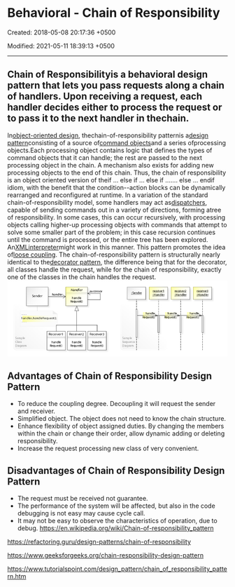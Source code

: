 # Behavioral - Chain of Responsibility

Created: 2018-05-08 20:17:36 +0500

Modified: 2021-05-11 18:39:13 +0500

---

## Chain of Responsibilityis a behavioral design pattern that lets you pass requests along a chain of handlers. Upon receiving a request, each handler decides either to process the request or to pass it to the next handler in thechain.
In[object-oriented design](https://en.wikipedia.org/wiki/Object-oriented_design), thechain-of-responsibility patternis a[design pattern](https://en.wikipedia.org/wiki/Design_pattern_(computer_science))consisting of a source of[command objects](https://en.wikipedia.org/wiki/Command_pattern)and a series ofprocessing objects.Each processing object contains logic that defines the types of command objects that it can handle; the rest are passed to the next processing object in the chain. A mechanism also exists for adding new processing objects to the end of this chain. Thus, the chain of responsibility is an object oriented version of theif ... else if ... else if ....... else ... endif idiom, with the benefit that the condition--action blocks can be dynamically rearranged and reconfigured at runtime.
In a variation of the standard chain-of-responsibility model, some handlers may act as[dispatchers](https://en.wikipedia.org/wiki/Dynamic_dispatch), capable of sending commands out in a variety of directions, forming atree of responsibility. In some cases, this can occur recursively, with processing objects calling higher-up processing objects with commands that attempt to solve some smaller part of the problem; in this case recursion continues until the command is processed, or the entire tree has been explored. An[XML](https://en.wikipedia.org/wiki/XML)[interpreter](https://en.wikipedia.org/wiki/Interpreter_(computing))might work in this manner.
This pattern promotes the idea of[loose coupling](https://en.wikipedia.org/wiki/Loose_coupling).
The chain-of-responsibility pattern is structurally nearly identical to the[decorator pattern](https://en.wikipedia.org/wiki/Decorator_pattern), the difference being that for the decorator, all classes handle the request, while for the chain of responsibility, exactly one of the classes in the chain handles the request.
![image](media/Behavioral---Chain-of-Responsibility-image1.jpg)

## Advantages of Chain of Responsibility Design Pattern
-   To reduce the coupling degree. Decoupling it will request the sender and receiver.
-   Simplified object. The object does not need to know the chain structure.
-   Enhance flexibility of object assigned duties. By changing the members within the chain or change their order, allow dynamic adding or deleting responsibility.
-   Increase the request processing new class of very convenient.
## Disadvantages of Chain of Responsibility Design Pattern
-   The request must be received not guarantee.
-   The performance of the system will be affected, but also in the code debugging is not easy may cause cycle call.
-   It may not be easy to observe the characteristics of operation, due to debug.
<https://en.wikipedia.org/wiki/Chain-of-responsibility_pattern>

<https://refactoring.guru/design-patterns/chain-of-responsibility>

<https://www.geeksforgeeks.org/chain-responsibility-design-pattern>

<https://www.tutorialspoint.com/design_pattern/chain_of_responsibility_pattern.htm>
